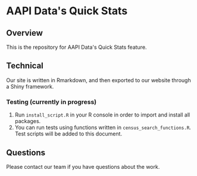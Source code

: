 # AAPI Data's Quick Stats
## Overview
This is the repository for AAPI Data's Quick Stats feature.

## Technical
Our site is written in Rmarkdown, and then exported to our website through a Shiny framework.
### Testing (currently in progress)
1. Run `install_script.R` in your R console in order to import and install all packages.
2. You can run tests using functions written in `census_search_functions.R`. Test scripts will be added to this document.

## Questions
Please contact our team if you have questions about the work.
